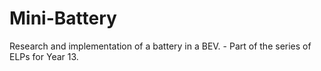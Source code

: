 # Mini-Battery
Research and implementation of a battery in a BEV. - Part of the series of ELPs for Year 13.
